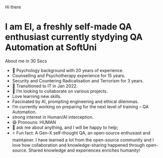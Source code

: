 Hi there


# I am  El, a freshly self-made QA enthusiast currently stydying QA Automation at SoftUni 

 About me in 30 Secs
- 🔭 Psychology background  with 20 years of experience.
- Counselling and Psychotherapy experience for 15 years.
- Security and Countering Radicalisation and Terrorism for 3 years.
- 🌱 Transitioned to IT in Jan 2022.
- 👯 I’m looking to collaborate on various projects.
- Love learning new skills. 
- Fascinated by AI, prompting engineering and ethical dilemmas.
- I’m currently working on preparing for the next level of training – QA Automation.
- strong interest in Human/AI interception.
- 😄 Pronouns: HUMAN
- 💬 ask me about anything, and I will be happy to help;
- ⚡ Fun fact: A Gen-X self-thought QA,  an open-source enthusiast and maintainer. I have learned a lot from the open-source community and I love how collaboration and knowledge-sharing happened through open-source. Shared knowledge and experiences enriches humanity!
